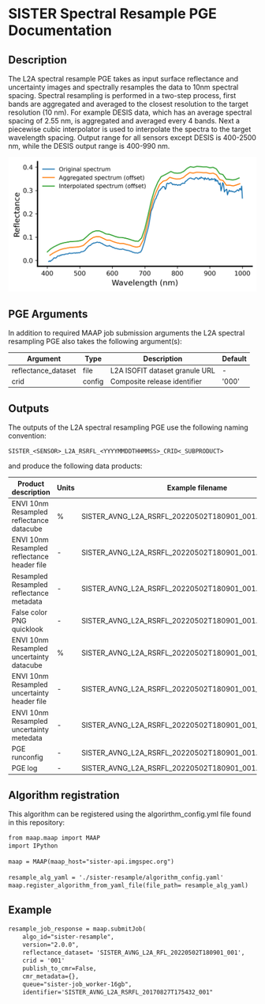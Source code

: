 # SISTER Spectral Resample PGE Documentation

## Description

The L2A spectral resample PGE takes as input surface reflectance and uncertainty images and spectrally resamples the data
to 10nm spectral spacing. Spectral resampling is performed in a two-step process, first bands are aggregated and averaged to the closest resolution to the target resolution (10 nm). For example DESIS data, which has an average spectral spacing of 2.55 nm, is aggregated and averaged every 4 bands. Next a piecewise cubic interpolator is used to interpolate the spectra to the target wavelength spacing. Output range for all sensors except DESIS is 400-2500 nm, while the DESIS output range is 400-990 nm.

![DESIS spectral resampling example](./figures/spectral_resample_example.png)

## PGE Arguments

In addition to required MAAP job submission arguments the L2A spectral resampling PGE also takes the following argument(s):


|Argument| Type |  Description | Default|
|---|---|---|---|
| reflectance_dataset| file |L2A ISOFIT dataset granule URL| -|
| crid| config | Composite release identifier| '000'|


## Outputs

The outputs of the L2A spectral resampling PGE use the following naming convention:

    SISTER_<SENSOR>_L2A_RSRFL_<YYYYMMDDTHHMMSS>_CRID<_SUBPRODUCT>
    
and produce the following data products:

|Product description |  Units | Example filename |
|---|---|---|
| ENVI 10nm Resampled reflectance datacube | % | SISTER\_AVNG\_L2A\_RSRFL\_20220502T180901\_001.bin|
| ENVI 10nm Resampled reflectance header file  | - | SISTER\_AVNG\_L2A\_RSRFL\_20220502T180901\_001.hdr|
| Resampled Resampled reflectance metadata  | - | SISTER\_AVNG\_L2A\_RSRFL\_20220502T180901\_001.met.json|
| False color PNG quicklook  | - |  SISTER\_AVNG\_L2A\_RSRFL\_20220502T180901\_001.png |
| ENVI 10nm Resampled uncertainty datacube | % | SISTER\_AVNG\_L2A\_RSRFL\_20220502T180901\_001_RSUNC.bin|
| ENVI 10nm Resampled uncertainty header file  | - |SISTER\_AVNG\_L2A\_RSRFL\_20220502T180901\_001_RSUNC.hdr|
| ENVI 10nm Resampled uncertainty metedata | - |SISTER\_AVNG\_L2A\_RSRFL\_20220502T180901\_001_RSUNC.met.json|
| PGE runconfig| - |  SISTER\_AVNG\_L2A\_RSRFL\_20220502T180901\_001.runconfig.json |
| PGE log| - |  SISTER\_AVNG\_L2A\_RSRFL\_20220502T180901\_001.log |

## Algorithm registration

This algorithm can be registered using the algorirthm_config.yml file found in this repository:

	from maap.maap import MAAP
	import IPython
	
	maap = MAAP(maap_host="sister-api.imgspec.org")

	resample_alg_yaml = './sister-resample/algorithm_config.yaml'
	maap.register_algorithm_from_yaml_file(file_path= resample_alg_yaml)

## Example

	resample_job_response = maap.submitJob(
	    algo_id="sister-resample",
	    version="2.0.0",
	    reflectance_dataset= 'SISTER_AVNG_L2A_RFL_20220502T180901_001',
	    crid = '001'
	    publish_to_cmr=False,
	    cmr_metadata={},
	    queue="sister-job_worker-16gb",
	    identifier='SISTER_AVNG_L2A_RSRFL_20170827T175432_001"